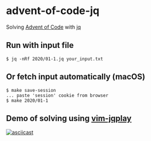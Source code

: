# advent-of-code-jq

Solving [Advent of Code](https://adventofcode.com) with [jq](https://github.com/stedolan/jq)

## Run with input file

    $ jq -nRf 2020/01-1.jq your_input.txt

## Or fetch input automatically (macOS)

    $ make save-session
    ... paste 'session' cookie from browser
    $ make 2020/01-1

## Demo of solving using [vim-jqplay](https://github.com/bfrg/vim-jqplay)

[![asciicast](https://asciinema.org/a/rzFW2vMjOqUTHgat5YmOQ2oVw.svg)](https://asciinema.org/a/rzFW2vMjOqUTHgat5YmOQ2oVw?autoplay=1)
